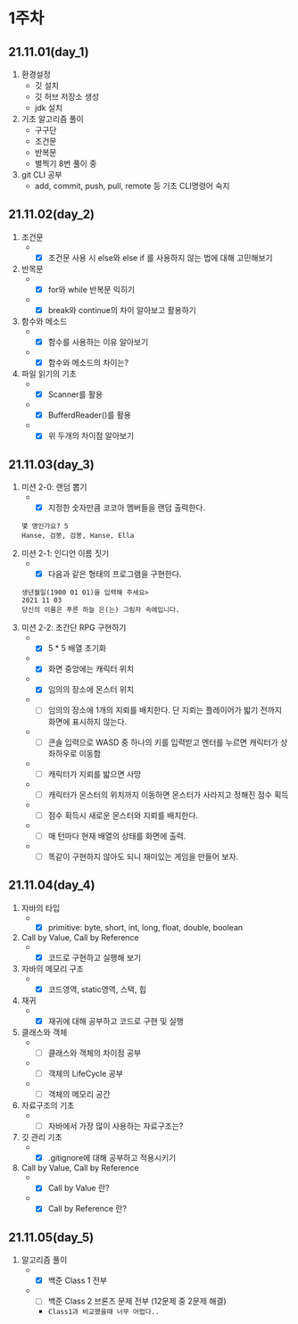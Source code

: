 # 1주차
## 21.11.01(day_1)
  1. 환경설정
      - 깃 설치
      - 깃 허브 저장소 생성
      - jdk 설치
  2. 기초 알고리즘 풀이
      - 구구단
      - 조건문
      - 반복문
      - 별찍기 8번 풀이 중
  3. git CLI 공부
      - add, commit, push, pull, remote 등 기초 CLI명령어 숙지

## 21.11.02(day_2)
  1. 조건문
      - -[X] 조건문 사용 시 else와 else if 를 사용하지 않는 법에 대해 고민해보기
  2. 반목문
      - -[X] for와 while 반복문 익히기
      - -[X] break와 continue의 차이 알아보고 활용하기
  3. 함수와 메소드
      - -[X] 함수를 사용하는 이유 알아보기
      - -[X] 함수와 메소드의 차이는?
  4. 파일 읽기의 기초
      - -[X] Scanner를 활용
      - -[X] BufferdReader()를 활용
      - -[X] 위 두개의 차이점 알아보기

## 21.11.03(day_3)
  1. 미션 2-0: 랜덤 뽑기
      - -[X] 지정한 숫자만큼 코코아 멤버들을 랜덤 출력한다.
      ```
      몇 명인가요? 5
      Hanse, 검봉, 검봉, Hanse, Ella
      ```
  2. 미션 2-1: 인디언 이름 짓기
      - -[X] 다음과 같은 형태의 프로그램을 구현한다.
      ```
      생년월일(1900 01 01)을 입력해 주세요>
      2021 11 03
      당신의 이름은 푸른 하늘 은(는) 그림자 속에입니다.
      ```
  3. 미션 2-2: 초간단 RPG 구현하기
      - -[X] 5 * 5 배열 초기화
      - -[X] 화면 중앙에는 캐릭터 위치
      - -[X] 임의의 장소에 몬스터 위치
      - -[ ] 임의의 장소에 1개의 지뢰를 배치한다. 단 지뢰는 플레이어가 밟기 전까지 화면에 표시하지 않는다.
      - -[ ] 콘솔 입력으로 WASD 중 하나의 키를 입력받고 엔터를 누르면 캐릭터가 상좌하우로 이동함
      - -[ ] 캐릭터가 지뢰를 밟으면 사망
      - -[ ] 캐릭터가 몬스터의 위치까지 이동하면 몬스터가 사라지고 정해진 점수 획득
      - -[ ] 점수 획득시 새로운 몬스터와 지뢰를 배치한다.
      - -[ ] 매 턴마다 현재 배열의 상태를 화면에 출력.
      - -[ ] 똑같이 구현하지 않아도 되니 재미있는 게임을 만들어 보자.
 
 ## 21.11.04(day_4)
  1. 자바의 타입
      - -[X] primitive: byte, short, int, long, float, double, boolean
  2. Call by Value, Call by Reference
      - -[X] 코드로 구현하고 실행해 보기
  3. 자바의 메모리 구조
      - -[X] 코드영역, static영역, 스택, 힙
  4. 재귀
      - -[X] 재귀에 대해 공부하고 코드로 구현 및 실행
  5. 클래스와 객체
      - -[ ] 클래스와 객체의 차이점 공부
      - -[ ] 객체의 LifeCycle 공부
      - -[ ] 객체의 메모리 공간
  6. 자료구조의 기초
      - -[ ] 자바에서 가장 많이 사용하는 자료구조는?
  7. 깃 관리 기초
      - -[X] .gitignore에 대해 공부하고 적용시키기
  8. Call by Value, Call by Reference
      - -[X] Call by Value 란?
      - -[X] Call by Reference 란?

## 21.11.05(day_5)
  1. 알고리즘 풀이
      - -[X] 백준 Class 1 전부
      - -[ ] 백준 Class 2 브론즈 문제 전부 (12문제 중 2문제 해결) 
         - `Class1과 비교했을때 너무 어렵다..`
